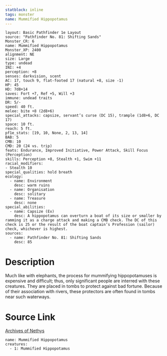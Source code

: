 ```yaml
---
statblock: inline
tags: monster
name: Mummified Hippopotamus
---
```

```statblock
layout: Basic Pathfinder 1e Layout
source: "Pathfinder No. 81: Shifting Sands"
Monster_CR: 6
name: Mummified Hippopotamus
Monster_XP: 2400
alignment: NE
size: Large
type: undead
INI: +4
perception: +8
senses: darkvision, scent
AC: 17, touch 9, flat-footed 17 (natural +8, size -1)
HP: 45
HD: 7d8+14
saves: Fort +7, Ref +5, Will +3
immune: undead traits
DR: 5/-
speed: 40 ft.
melee: bite +8 (2d8+6)
special_attacks: capsize, servant’s curse (DC 15), trample (1d8+6, DC 17)
space: 10 ft.
reach: 5 ft.
pf1e_stats: [19, 10, None, 2, 13, 14]
BAB: 5
CMB: 10
CMD: 20 (24 vs. trip)
feats: Endurance, Improved Initiative, Power Attack, Skill Focus (Perception)
skills: Perception +8, Stealth +1, Swim +11
racial_modifiers:
- Stealth 10
special_qualities: hold breath
ecology:
  - name: Environment
    desc: warm ruins
  - name: Organisation
    desc: solitary
  - name: Treasure
    desc: none
special_abilities:
  - name: Capsize (Ex)
    desc: A hippopotamus can overturn a boat of its size or smaller by ramming it as a charge attack and making a CMB check. The DC of this check is 25 or the result of the boat captain’s Profession (sailor) check, whichever is highest.
sources:
  - name: Pathfinder No. 81: Shifting Sands
    desc: 85
```
# Description
Much like with elephants, the process for mummifying hippopotamuses is expensive and difficult; thus, only significant people are interred with these creatures. They are placed in tombs to protect against bad fortune. Because of their association with rivers, these protectors are often found in tombs near such waterways.
# Source Link
[Archives of Nethys](https://aonprd.com/MonsterDisplay.aspx?ItemName=Mummified%20Hippopotamus)
```encounter-table
name: Mummified Hippopotamus
creatures:
  - 1: Mummified Hippopotamus
```

